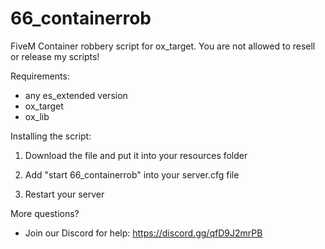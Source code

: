 # 66_containerrob
FiveM Container robbery script for ox_target.
You are not allowed to resell or release my scripts!

Requirements:
   - any es_extended version
   - ox_target
   - ox_lib

Installing the script:

   1. Download the file and put it into your resources folder

   2. Add "start 66_containerrob" into your server.cfg file

   3. Restart your server

More questions?
   - Join our Discord for help: https://discord.gg/qfD9J2mrPB
